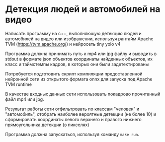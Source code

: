 Детекция людей и автомобилей на видео
===

Написать программу на с++, выполняющую детекцию людей и автомобилей на видео или изображении, используя рантайм Apache TVM (https://tvm.apache.org/) и нейросеть tiny yolo v4

Программа должна принимать путь к mp4 или jpg файлу и выводить в stdout в формате json объектов координаты найденных объектов, их класс и таймстемпы кадров, в которых они были задетектированы

Потребуется подготовить скрипт компиляции предоставленной нейронной сети из открытого формата onnx для запуска под Apache TVM runtime

В качестве входных данных сети использовать покадрово прочитанный файл mp4 или jpg.

Результат работы сети отфильтровать по классам "человек" и "автомобиль", отобрать наиболее вероятные детекции (не более 10) и сформировать координаты левого верхнего и правого нижнего прямоугольника детекции (в пикселях)

Программа должна запускаться, используя команду `make run`.
